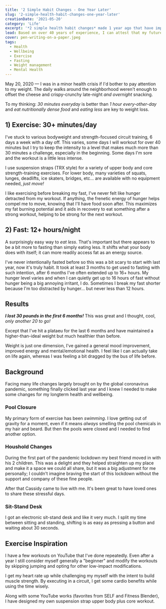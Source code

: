 ```yaml
---
title: '2 Simple Habit Changes - One Year Later'
slug: '2-simple-health-habit-changes-one-year-later'
creationDate: '2021-05-20'
category: 'Life'
excerpt: '*2 simple health habit changes* made 1 year ago that have improved my health.'
lead: Based on over 40 years of experience, I can attest that my future days *and weight* are dependent on my daily habits. **Duh, *right‽*** The lesson finally sunk in and *—with my focus on health—* I've been able to stick to *2 simple daily habit changes*.
cover: pen-writing-on-a-paper.jpeg
tags:
  - Health
  - Wellbeing
  - Exercise
  - Fasting
  - Weight management
  - Mental Health
---
```


May 20, 2020 — I was in a minor health crisis if I'd bother to pay attention to my weight. The daily walks around the neighborhood weren't enough to offset the cheese and crispy-crunchy late-night *and overnight* snacking.

To my thinking: *30 minutes everyday* is better than *1 hour every-other-day* and *eat nutritionally dense food* and *eating less* are key to weight loss.

## 1) Exercise: 30+ minutes/day

I've stuck to various bodyweight and strength-focused circuit training, 6 days a week with a day off. This varies, some days I will workout for over 40 minutes but I try to keep the intensity to a level that makes much more than 30 minutes a challenge, especially in the beginning. Some days I'm sore and the workout is a little less intense.

I use suspension straps (TRX style) for a variety of upper body and core strength-training exercises. For lower body, many varieties of squats, lunges, deadlifts, ice skaters, bridges, etc... are available with no equipment needed, *just move!*

I like exercising before breaking my fast, I've never felt like hunger detracted from my workout. If anything, the frenetic energy of hunger helps compel me to move, knowing that I'll have food soon after. This maximizes my fat burning potential and it aids in recovery to eat something after a strong workout, helping to be strong for the next workout.

## 2) Fast: 12+ hours/night

A surprisingly easy way to *eat less*. That's important but there appears to be a bit more to fasting than simply eating less. It shifts what your body does with itself; it can more readily access fat as an energy source.

I've never intentionally fasted before so this was a bit scary to start with last year, now it's truly habit. It took at least 3 months to get used to fasting with such intention, after 6 months I've often extended up to 16+ hours. My hunger level varies and when I can quietly get up to 16 hours of fast without hunger being a big annoying irritant, I do. Sometimes I break my fast shorter because I'm too distracted by hunger... but never less than 12 hours.

## Results

***I lost 30 pounds in the first 6 months!*** This was great and I thought, cool, *only another 20 to go!*

Except that I've hit a plataeu for the last 6 months and have maintained a higher-than-ideal weight but much healthier than before.

Weight is just one dimension, I've gained a general mood improvement, improved energy and mental/emotional health. I feel like I can actually take on life again, whereas I was feeling a bit dragged by the bus of life before.

## Background

Facing many life changes largely brought on by the global coronavirus pandemic, something finally clicked last year and I knew I needed to make some changes for my longterm health and wellbeing.

### Pool Closure

My primary form of exercise has been *swimming*. I love getting out of gravity for a moment, even if it means *always* smelling the pool chemicals in my hair and beard. But then the pools were closed and I needed to find another option.

### Houshold Changes

During the first part of the pandemic lockdown my best friend moved in with his 2 children. This was a delight and they helped straighten up my place and make it a space we could all share, but it was a big adjustment for me personally; I couldn't imagine braving the start of this lockdown without the support and company of these fine people.

After that Cassidy came to live with me. It's been great to have loved ones to share these stressful days.

### Sit-Stand Desk

I got an electronic sit-stand desk and like it very much. I split my time between sitting and standing, shifting is as easy as pressing a button and waiting about 30 seconds. 

## Exercise Inspiration

I have a few workouts on YouTube that I've done repeatedly. Even after a year I still consider myself generally a "beginner" and modify the workouts by skipping jumping and opting for other low-impact modifications.

I get my heart rate up while challenging my myself with the intent to build muscle strength. By executing in a circuit, I get some cardio benefits while using the time wisely.

Along with some YouTube works (favorites from SELF and Fitness Blender), I have designed my own suspension strap upper body plus core workout.
